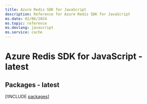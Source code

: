 ```yaml
---
title: Azure Redis SDK for JavaScript
description: Reference for Azure Redis SDK for JavaScript
ms.date: 02/06/2024
ms.topic: reference
ms.devlang: javascript
ms.service: cache
---
```

# Azure Redis SDK for JavaScript - latest
## Packages - latest
[!INCLUDE [packages](redis-index.md)]